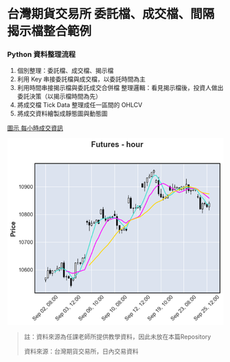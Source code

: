 # 台灣期貨交易所 委託檔、成交檔、間隔揭示檔整合範例


### Python 資料整理流程
1. 個別整理：委託檔、成交檔、揭示檔
2. 利用 Key 串接委託檔與成交檔，以委託時間為主
3. 利用時間串接揭示檔與委託成交合併檔
整理邏輯：看見揭示檔後，投資人做出委託決策（以揭示檔時間為先）
4. 將成交檔 Tick Data 整理成任一區間的 OHLCV
5. 將成交資料繪製成靜態圖與動態圖

[圖示 每小時成交資訊](https://github.com/AlexChiang0208/Futures-Tidy-the-TickData/tree/main/%E7%B9%AA%E8%A3%BD%E5%9C%96%E7%89%87)

![hour](繪製圖片/mplfinance_變化性/3.png)


> 註：資料來源為任課老師所提供教學資料，因此未放在本篇Repository
> 
> 資料來源：台灣期貨交易所，日內交易資料
